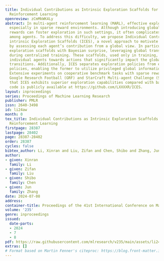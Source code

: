 ```yaml
---
title: Individual Contributions as Intrinsic Exploration Scaffolds for Multi-agent
  Reinforcement Learning
openreview: zCmMkWK4Ly
abstract: In multi-agent reinforcement learning (MARL), effective exploration is critical,
  especially in sparse reward environments. Although introducing global intrinsic
  rewards can foster exploration in such settings, it often complicates credit assignment
  among agents. To address this difficulty, we propose Individual Contributions as
  intrinsic Exploration Scaffolds (ICES), a novel approach to motivate exploration
  by assessing each agent’s contribution from a global view. In particular, ICES constructs
  exploration scaffolds with Bayesian surprise, leveraging global transition information
  during centralized training. These scaffolds, used only in training, help to guide
  individual agents towards actions that significantly impact the global latent state
  transitions. Additionally, ICES separates exploration policies from exploitation
  policies, enabling the former to utilize privileged global information during training.
  Extensive experiments on cooperative benchmark tasks with sparse rewards, including
  Google Research Football (GRF) and StarCraft Multi-agent Challenge (SMAC), demonstrate
  that ICES exhibits superior exploration capabilities compared with baselines. The
  code is publicly available at https://github.com/LXXXXR/ICES.
layout: inproceedings
series: Proceedings of Machine Learning Research
publisher: PMLR
issn: 2640-3498
id: li24aw
month: 0
tex_title: Individual Contributions as Intrinsic Exploration Scaffolds for Multi-agent
  Reinforcement Learning
firstpage: 28387
lastpage: 28402
page: 28387-28402
order: 28387
cycles: false
bibtex_author: Li, Xinran and Liu, Zifan and Chen, Shibo and Zhang, Jun
author:
- given: Xinran
  family: Li
- given: Zifan
  family: Liu
- given: Shibo
  family: Chen
- given: Jun
  family: Zhang
date: 2024-07-08
address:
container-title: Proceedings of the 41st International Conference on Machine Learning
volume: '235'
genre: inproceedings
issued:
  date-parts:
  - 2024
  - 7
  - 8
pdf: https://raw.githubusercontent.com/mlresearch/v235/main/assets/li24aw/li24aw.pdf
extras: []
# Format based on Martin Fenner's citeproc: https://blog.front-matter.io/posts/citeproc-yaml-for-bibliographies/
---
```

